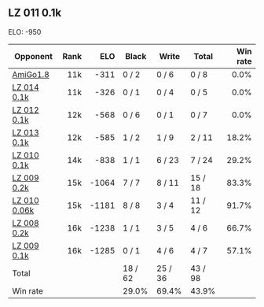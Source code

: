 ## LZ 011 0.1k ##

ELO: -950

Opponent | Rank | ELO | Black | Write | Total | Win rate
---------|-----:|----:|-------|-------|-------|-------:
[AmiGo1.8](AmiGo1.8.md) | 11k | -311 | 0 / 2 | 0 / 6 | 0 / 8 | 0.0%
[LZ 014 0.1k](LZ%20014%200.1k.md) | 11k | -326 | 0 / 1 | 0 / 4 | 0 / 5 | 0.0%
[LZ 012 0.1k](LZ%20012%200.1k.md) | 12k | -568 | 0 / 6 | 0 / 1 | 0 / 7 | 0.0%
[LZ 013 0.1k](LZ%20013%200.1k.md) | 12k | -585 | 1 / 2 | 1 / 9 | 2 / 11 | 18.2%
[LZ 010 0.1k](LZ%20010%200.1k.md) | 14k | -838 | 1 / 1 | 6 / 23 | 7 / 24 | 29.2%
[LZ 009 0.2k](LZ%20009%200.2k.md) | 15k | -1064 | 7 / 7 | 8 / 11 | 15 / 18 | 83.3%
[LZ 010 0.06k](LZ%20010%200.06k.md) | 15k | -1181 | 8 / 8 | 3 / 4 | 11 / 12 | 91.7%
[LZ 008 0.2k](LZ%20008%200.2k.md) | 16k | -1238 | 1 / 1 | 3 / 5 | 4 / 6 | 66.7%
[LZ 009 0.1k](LZ%20009%200.1k.md) | 16k | -1285 | 0 / 1 | 4 / 6 | 4 / 7 | 57.1%
Total | | | 18 / 62 | 25 / 36 | 43 / 98 | 
Win rate| | | 29.0% | 69.4% | 43.9% | 
